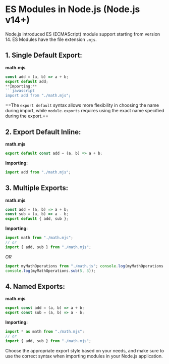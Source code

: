 
# ES Modules in Node.js (Node.js v14+)

Node.js introduced ES (ECMAScript) module support starting from version 14. ES Modules have the file extension `.mjs`.

## 1. **Single Default Export:**
**math.mjs**
```javascript
const add = (a, b) => a + b;
export default add;
**Importing:**
```javascript
import add from "./math.mjs";
```

==The `export default` syntax allows more flexibility in choosing the name during import, while `module.exports` requires using the exact name specified during the export.==
## 2. **Export Default Inline:**
**math.mjs**
```javascript
export default const add = (a, b) => a + b;
```
**Importing:**
```javascript
import add from "./math.mjs";
```

## 3. **Multiple Exports:**
**math.mjs**
```javascript
const add = (a, b) => a + b;
const sub = (a, b) => a - b;
export default { add, sub };
```
**Importing:**
```javascript
import math from "./math.mjs";
// or
import { add, sub } from "./math.mjs";
```
*OR*
```js
import myMathOperations from "./math.js"; console.log(myMathOperations.add(5, 3));
console.log(myMathOperations.sub(5, 3)); 
```

## 4. **Named Exports:**
**math.mjs**
```javascript
export const add = (a, b) => a + b;
export const sub = (a, b) => a - b;
```
**Importing:**
```javascript
import * as math from "./math.mjs";
// or
import { add, sub } from "./math.mjs";
```

Choose the appropriate export style based on your needs, and make sure to use the correct syntax when importing modules in your Node.js application.
